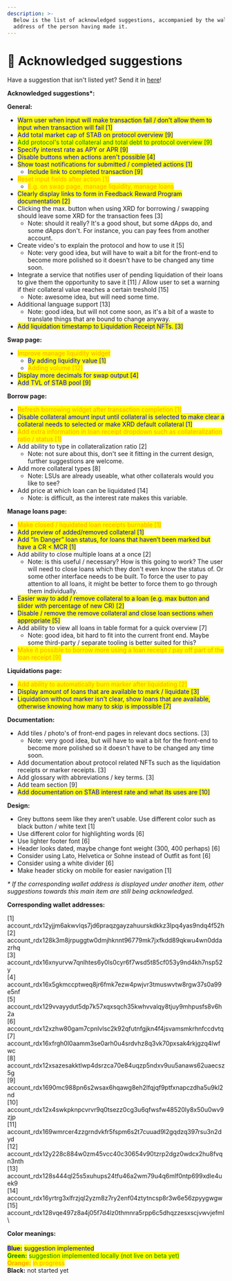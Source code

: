 ```yaml
---
description: >-
  Below is the list of acknowledged suggestions, accompanied by the wallet
  address of the person having made it.
---
```


# 🤝 Acknowledged suggestions

Have a suggestion that isn't listed yet? Send it in [here](https://docs.google.com/forms/d/e/1FAIpQLSclpVFo6XX\_MQsLKIul7UzARzdwcfiUeonHDB8X6jU4iqVTiw/viewform)!

**Acknowledged suggestions\*:**

**General:**

* <mark style="color:blue;">Warn user when input will make transaction fail / don't allow them to input when transaction will fail \[1]</mark>
* <mark style="color:blue;">Add total market cap of STAB on protocol overview \[9]</mark>
* <mark style="color:green;">Add protocol's total collateral and total debt to protocol overview \[9]</mark>
* <mark style="color:blue;">Specify interest rate as APY or APR \[9]</mark>
* <mark style="color:blue;">Disable buttons when actions aren't possible \[4]</mark>
* <mark style="color:blue;">Show toast notifications for submitted / completed actions \[1]</mark>
  * <mark style="color:blue;">Include link to completed transaction \[9]</mark>
* <mark style="color:orange;">Reset input fields after action \[1]</mark>
  * <mark style="color:orange;">E.g. on swap page, manage liquidity, manage loans</mark>
* <mark style="color:blue;">Clearly display links to form in Feedback Reward Program documentation \[2]</mark>
* Clicking the max. button when using XRD for borrowing / swapping should leave some XRD for the transaction fees \[3]
  * Note: should it really? It's a good shout, but some dApps do, and some dApps don't. For instance, you can pay fees from another account.
* Create video's to explain the protocol and how to use it \[5]
  * Note: very good idea, but will have to wait a bit for the front-end to become more polished so it doesn't have to be changed any time soon.
* Integrate a service that notifies user of pending liquidation of their loans to give them the opportunity to save it \[11] / Allow user to set a warning if their collateral value reaches a certain treshold \[15]
  * Note: awesome idea, but will need some time.
* Additional language support \[13]
  * Note: good idea, but will not come soon, as it's a bit of a waste to translate things that are bound to change anyway.
* <mark style="color:blue;">Add liquidation timestamp to Liquidation Receipt NFTs. \[3]</mark>

**Swap page:**

* <mark style="color:orange;">Improve manage liquidity widget</mark>
  * <mark style="color:blue;">By adding liquidity value \[1]</mark>
  * <mark style="color:orange;">Adding volume \[12]</mark>
* <mark style="color:blue;">Display more decimals for swap output \[4]</mark>
* <mark style="color:blue;">Add TVL of STAB pool \[9]</mark>

**Borrow page:**

* <mark style="color:orange;">Refresh borrowing widget after transaction completion \[1]</mark>
* <mark style="color:blue;">Disable collateral amount input until collateral is selected to make clear a collateral needs to selected or make XRD default collateral \[1]</mark>
* <mark style="color:orange;">Add extra information in loan receipt dropdown such as collateralization ratio / status \[1]</mark>
* Add ability to type in collateralization ratio \[2]
  * Note: not sure about this, don't see it fitting in the current design, further suggestions are welcome.
* Add more collateral types \[8]
  * Note: LSUs are already useable, what other collaterals would you like to see?
* Add price at which loan can be liquidated \[14]
  * Note: is difficult, as the interest rate makes this variable.

**Manage loans page:**

* <mark style="color:orange;">Make closed / liquidated loan receipts burnable \[1]</mark>
* <mark style="color:blue;">Add preview of added/removed collateral \[1]</mark>
* <mark style="color:blue;">Add “In Danger” loan status, for loans that haven’t been marked but have a CR < MCR \[1]</mark>
* Add ability to close multiple loans at a once \[2]
  * Note: is this useful / necessary? How is this going to work? The user will need to close loans which they don't even know the status of. Or some other interface needs to be built. To force the user to pay attention to all loans, it might be better to force them to go through them individually.
* <mark style="color:blue;">Easier way to add / remove collateral to a loan (e.g. max button and slider with percentage of new CR) \[2]</mark>
* <mark style="color:blue;">Disable / remove the remove collateral and close loan sections when appropriate \[5]</mark>
* Add ability to view all loans in table format for a quick overview \[7]
  * Note: good idea, bit hard to fit into the current front end. Maybe some third-party / separate tooling is better suited for this?
* <mark style="color:orange;">Make it possible to borrow more using a loan receipt / pay off part of the loan receipt \[9]</mark>

**Liquidations page:**

* <mark style="color:orange;">Add ability to automatically burn marker after liquidating \[2]</mark>
* <mark style="color:blue;">Display amount of loans that are available to mark / liquidate \[3]</mark>
* <mark style="color:blue;">Liquidation without marker isn't clear, show loans that are available, otherwise knowing how many to skip is impossible \[7]</mark>

**Documentation:**

* Add tiles / photo's of front-end pages in relevant docs sections. \[3]
  * Note: very good idea, but will have to wait a bit for the front-end to become more polished so it doesn't have to be changed any time soon.
* Add documentation about protocol related NFTs such as the liquidation receipts or marker receipts. \[3]
* Add glossary with abbreviations / key terms. \[3]
* Add team section \[9]
* <mark style="color:blue;">Add documentation on STAB interest rate and what its uses are \[10]</mark>

**Design:**

* Grey buttons seem like they aren’t usable. Use different color such as black button / white text \[1]
* Use different color for highlighting words \[6]
* Use lighter footer font \[6]
* Header looks dated, maybe change font weight (300, 400 perhaps) \[6]
* Consider using Lato, Helvetica or Sohne instead of Outfit as font \[6]
* Consider using a white divider \[6]
* Make header sticky on mobile for easier navigation \[1]



_\* If the corresponding wallet address is displayed under another item, other suggestions towards this main item are still being acknowledged._



**Corresponding wallet addresses:**

\[1]  account\_rdx12yjjm6akwvlqs7jd6praqzgayzahuurskdkkz3lpq4yas9ndq4f52h\
\[2] account\_rdx128k3m8jrpuggtw0dmjhknnt96779mk7jxfkdd89qkwu4wn0ddazrhq\
\[3] account\_rdx16xnyurvw7qnlhtes6y0ls0cyr6f7wsd5t85cf053y9nd4kh7nsp52y\
\[4] account\_rdx16x5gkmccptweq8jr6fmk7ezw4pwjvr3tmuswvtw8rgw37s0a99e5nf\
\[5] account\_rdx129vvayydut5dp7k57xqxsqch35kwhvvalqy8tjuy9mhpusfs8v6h2a\
\[6] account\_rdx12xzhw80gam7cpnlvlsc2k92qfutnfgjkn4f4jsvamsmkrhnfccdvtq\
\[7] account\_rdx16xfrgh0l0aamm3se0arh0u4srdvhz8q3vk70pxsak4rkjgzq4lwfwc\
\[8] account\_rdx12xsazesakktlwp4dsrzca70e84uqzp5ndxv9uu5anaws62uaecsz5g\
\[9] account\_rdx1690mc988pn6s2wsax6hqawg8eh2lfqjqf9ptfxnapczdha5u9kl2nd\
\[10] account\_rdx12x4swkpknpcvrvr9q0tsezz0cg3u6qfwsfw48520ly8x50u0wv9zjp\
\[11] account\_rdx169wmrcer4zzgrndvkfr5fspm6s2t7cuuad9l2gqdzq397rsu3n2dyd\
\[12] account\_rdx12y228c884w0zm45vcc40c30654v90tzrp2dgz0wdcx2hu8fvqn3nth\
\[13] account\_rdx128s444ql25s5xuhups24tfu46a2wm79u4q6mlf0ntp699xdle4uek9\
\[14] account\_rdx16yrtrg3xlfrzjql2yzm8z7ry2enf04ztytncsp8r3w6e56zpyygwgw\
\[15] account\_rdx128vqe497z8a4j05f7d4lz0thmnra5rpp6c5dhqzzesxscjvwvjefml\




**Color meanings:**\
\
<mark style="color:blue;">**Blue:**</mark> <mark style="color:blue;"></mark><mark style="color:blue;">suggestion implemented</mark>\
<mark style="color:green;">**Green:**</mark> <mark style="color:green;"></mark><mark style="color:green;">suggestion implemented locally (not live on beta yet)</mark>\
<mark style="color:orange;">**Orange:**</mark> <mark style="color:orange;"></mark><mark style="color:orange;">in progress</mark>\
**Black:** not started yet
